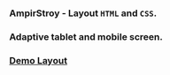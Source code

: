 ### AmpirStroy - Layout `HTML` and `CSS`.
### Adaptive tablet and mobile screen.

### [Demo Layout](https://alexpankov87.github.io/-AmpirStroy/)
